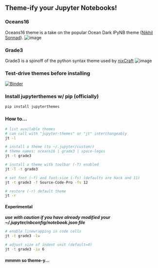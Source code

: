 ## Theme-ify your Jupyter Notebooks!

### Oceans16
Oceans16 theme is a take on the popular Ocean Dark IPyNB theme ([Nikhil Sonnad](https://github.com/nsonnad/base16-ipython-notebook)).
![image](https://github.com/dunovank/jupyter-themes/blob/master/Screens/oceans16_nb.png?raw=true)

### Grade3
Grade3 is a spinoff of the python syntax theme used by [nixCraft](http://www.cyberciti.biz/faq/python-sleep-command-syntax-example/)
![image](https://github.com/dunovank/jupyter-themes/blob/master/Screens/grade3_nb.png?raw=true)

### Test-drive themes before installing
[![Binder](http://mybinder.org/badge.svg)](http://mybinder.org/repo/dunovank/jupyter-themes)

### Install jupyterthemes w/ pip (officially)
```sh
pip install jupyterthemes
```

### How to...
```sh
# list available themes
# can call with "jupyter-themes" or "jt" interchangeably
jt -l

# install a theme (to ~/.jupyter/custom/)
# theme names: oceans16 | grade3 | space-legos
jt -t grade3

# install a theme with toolbar (-T) enabled
jt -T -t grade3

# set font (-f) and font-size (-fs) (defaults are Hack and 11)
jt -t grade3 -f Source-Code-Pro -fs 12

# restore (-r) default theme
jt -r
```

#### Experimental
***use with caution if you have already modified
your ~/.jupyter/nbconfig/notebook.json file***

```sh
# enable linewrapping in code cells
jt -t grade3 -lw

# adjust size of indent unit (default=4)
jt -t grade3 -iu 6
```

#### mmmm so theme-y...
